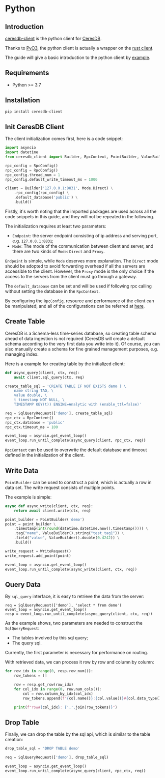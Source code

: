 # Python

## Introduction

[ceresdb-client](https://pypi.org/project/ceresdb-client/) is the python client for [CeresDB](https://github.com/CeresDB/ceresdb).

Thanks to [PyO3](https://github.com/PyO3), the python client is actually a wrapper on the [rust client](https://github.com/CeresDB/ceresdb-client-rs).

The guide will give a basic introduction to the python client by [example](https://github.com/CeresDB/ceresdb-client-py/blob/main/examples/read_write.py).

## Requirements

- Python >= 3.7

## Installation

```bash
pip install ceresdb-client
```

## Init CeresDB Client

The client initialization comes first, here is a code snippet:

```python
import asyncio
import datetime
from ceresdb_client import Builder, RpcContext, PointBuilder, ValueBuilder, WriteRequest, SqlQueryRequest, Mode, RpcConfig

rpc_config = RpcConfig()
rpc_config = RpcConfig()
rpc_config.thread_num = 1
rpc_config.default_write_timeout_ms = 1000

client = Builder('127.0.0.1:8831', Mode.Direct) \
    .rpc_config(rpc_config) \
    .default_database('public') \
    .build()
```

Firstly, it's worth noting that the imported packages are used across all the code snippets in this guide, and they will not be repeated in the following.

The initialization requires at least two parameters:

- `Endpoint`: the server endpoint consisting of ip address and serving port, e.g. `127.0.0.1:8831`;
- `Mode`: The mode of the communication between client and server, and there are two kinds of `Mode`: `Direct` and `Proxy`.

`Endpoint` is simple, while `Mode` deserves more explanation. The `Direct` mode should be adopted to avoid forwarding overhead if all the servers are accessible to the client. However, the `Proxy` mode is the only choice if the access to the servers from the client must go through a gateway.

The `default_database` can be set and will be used if following rpc calling without setting the database in the `RpcContext`.

By configuring the `RpcConfig`, resource and performance of the client can be manipulated, and all of the configurations can be referred at [here](https://github.com/CeresDB/ceresdb-client-py/blob/main/ceresdb_client.pyi).

## Create Table

CeresDB is a Schema-less time-series database, so creating table schema ahead of data ingestion is not required (CeresDB will create a default schema according to the very first data you write into it). Of course, you can also manually create a schema for fine grained management purposes, e.g. managing index.

Here is a example for creating table by the initialized client:

```python
def async_query(client, ctx, req):
    await client.sql_query(ctx, req)

create_table_sql = 'CREATE TABLE IF NOT EXISTS demo ( \
    name string TAG, \
    value double, \
    t timestamp NOT NULL, \
    TIMESTAMP KEY(t)) ENGINE=Analytic with (enable_ttl=false)'

req = SqlQueryRequest(['demo'], create_table_sql)
rpc_ctx = RpcContext()
rpc_ctx.database = 'public'
rpc_ctx.timeout_ms = 100

event_loop = asyncio.get_event_loop()
event_loop.run_until_complete(async_query(client, rpc_ctx, req))
```

`RpcContext` can be used to overwrite the default database and timeout defined in the initialization of the client.

## Write Data

`PointBuilder` can be used to construct a point, which is actually a row in data set. The write request consists of multiple points.

The example is simple:

```python
async def async_write(client, ctx, req):
    return await client.write(ctx, req)

point_builder = PointBuilder('demo')
point = point_builder \
    .timestamp(int(round(datetime.datetime.now().timestamp()))) \
    .tag("name", ValueBuilder().string("test_tag1")) \
    .field("value", ValueBuilder().double(0.4242)) \
    .build()

write_request = WriteRequest()
write_request.add_point(point)

event_loop = asyncio.get_event_loop()
event_loop.run_until_complete(async_write(client, ctx, req))
```

## Query Data

By `sql_query` interface, it is easy to retrieve the data from the server:

```
req = SqlQueryRequest(['demo'], 'select * from demo')
event_loop = asyncio.get_event_loop()
resp = event_loop.run_until_complete(async_query(client, ctx, req))
```

As the example shows, two parameters are needed to construct the `SqlQueryRequest`:

- The tables involved by this sql query;
- The query sql.

Currently, the first parameter is necessary for performance on routing.

With retrieved data, we can process it row by row and column by column:

```python
for row_idx in range(0, resp.row_num()):
    row_tokens = []

    row = resp.get_row(row_idx)
    for col_idx in range(0, row.num_cols()):
        col = row.column_by_idx(col_idx)
        row_tokens.append(f"{col.name()}:{col.value()}#{col.data_type()}")

    print(f"row#{col_idx}: {','.join(row_tokens)}")
```

## Drop Table
Finally, we can drop the table by the sql api, which is similar to the table creation:

```python
drop_table_sql = 'DROP TABLE demo'

req = SqlQueryRequest(['demo'], drop_table_sql)

event_loop = asyncio.get_event_loop()
event_loop.run_until_complete(async_query(client, rpc_ctx, req))
```